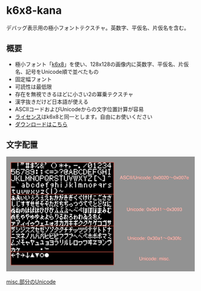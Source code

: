 k6x8-kana
=========

デバッグ表示用の極小フォントテクスチャ。英数字、平仮名、片仮名を含む。

## 概要

- 極小フォント「[k6x8](http://www.geocities.jp/littlimi/k6x8.htm)」を使い、128x128の画像内に英数字、平仮名、片仮名、記号をUnicode順で並べたもの
 - 固定幅フォント
 - 可読性は最低限
 - 存在を無視できるほどに小さい2の冪乗テクスチャ
 - 漢字抜きだけど日本語が使える
 - ASCIIコードおよびUnicodeからの文字位置計算が容易
- [ライセンス](http://www.geocities.jp/littlimi/font.htm#license)はk6x8と同一とします。自由にお使いください
- [ダウンロードはこちら](https://raw.github.com/nobutaka/k6x8-kana/master/k6x8-kana.png)

## 文字配置

![mapping](mapping.png)

[misc.部分のUnicode](https://github.com/nobutaka/k6x8-kana/blob/47a51860ffefd411efd63951dbf97308b3981f8d/gentex.py#L19)
